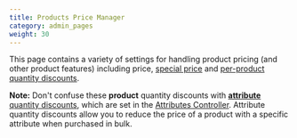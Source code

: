 ```yaml
---
title: Products Price Manager
category: admin_pages
weight: 30
---
```


This page contains a variety of settings for handling product pricing (and other product features) including price, 
[special price](/user/admin_pages/catalog/specials/) and 
[per-product quantity discounts](/user/products/quantity_discounts/).


**Note:** Don't confuse these **product** quantity discounts with [**attribute** quantity discounts](/user/products/attribute_pricing/#settings-in-attributes-controller), which are set in the [Attributes Controller](/user/admin_pages/catalog/attributes_controller/#quantity-discounts). Attribute quantity discounts allow you to reduce the price of a product with a specific attribute when purchased in bulk.
